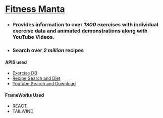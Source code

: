 # [Fitness Manta](https://health-mantra.netlify.app/)
- ### Provides information to over *1300 exercises* with individual exercise data and animated demonstrations along with YouTube Videos.
- ### Search over *2 million* recipes 
#### APIS used 
- [Exercise DB](https://rapidapi.com/justin-WFnsXH_t6/api/exercisedb/)
- [Recipe Search and Diet](https://rapidapi.com/edamam/api/recipe-search-and-diet/)
- [Youtube Search and Download](https://rapidapi.com/h0p3rwe/api/youtube-search-and-download/)
#### FrameWorks Used
- REACT
- TAILWIND

